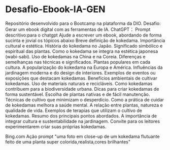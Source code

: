 # Desafio-Ebook-IA-GEN
Repositório desenvolvido para o Bootcamp na plataforma da DIO.  Desafio: Gerar um ebook digital com as ferramentas de IA. 
ChatGPT：
Prompt descritivo:para o chatgpt
Ajude a escrever um ebook, abordando de forma sucinta e jovial os tópicos abaixo 
Breve definição de kokedama.
Importância cultural e estética.
História do kokedama no Japão.
Significado simbólico e espiritual das plantas.
Como o kokedama se integra na estética japonesa (wabi-sabi).
Uso de kokedamas na China e na Coreia.
Diferenças e semelhanças nas técnicas e significados.
Plantas populares em cada cultura.
A popularização do kokedama na Europa e América.
Influências da jardinagem moderna e do design de interiores.
Exemplos de eventos ou exposições que destacam kokedamas.
Benefícios ambientais de cultivar kokedamas.
Uso de materiais naturais e recicláveis.
Como kokedamas contribuem para a biodiversidade urbana.
Dicas para criar kokedamas de forma sustentável.
Escolha de plantas nativas e de fácil manutenção.
Técnicas de cultivo que minimizam o desperdício.
Como a prática de cuidar de kokedamas melhora a saúde mental.
A relação entre plantas, natureza e qualidade de vida.
Exemplos de terapias que utilizam o cultivo de kokedamas.
Resumo dos principais pontos abordados.
A importância de integrar cultura e sustentabilidade na jardinagem.
Convite para os leitores experimentarem criar suas próprias kokedamas.

Bing.com
Ação	prompt
"uma foto em close-up de um kokedama flutuante feito de uma planta super colorida,realista,cores brilhantes"
